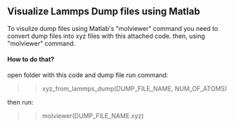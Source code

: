 ## Visualize Lammps Dump files using Matlab
To visulize dump files using Matlab's "molviewer" command you need to convert
dump files into xyz files with this attached code. then, using "molviewer" command.
#### How to do that?
open folder with this code and dump file
run command:
>> xyz_from_lammps_dump(DUMP_FILE_NAME, NUM_OF_ATOMS)

then run:
>> molviewer(DUMP_FILE_NAME.xyz)
